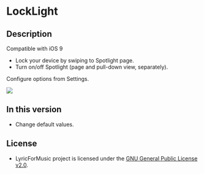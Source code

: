# LockLight

## Description

Compatible with iOS 9

- Lock your device by swiping to Spotlight page.
- Turn on/off Spotlight (page and pull-down view, separately).

Configure options from Settings.

![](http://i1028.photobucket.com/albums/y349/JLTHU/Github/lle_zpsysxipzex.png)

## In this version

- Change default values.

## License

- LyricForMusic project is licensed under the [GNU General Public License v2.0](http://www.gnu.org/licenses/old-licenses/gpl-2.0.en.html).